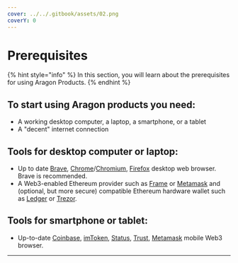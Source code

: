 ```yaml
---
cover: ../../.gitbook/assets/02.png
coverY: 0
---
```


# Prerequisites

{% hint style="info" %}
In this section, you will learn about the prerequisites for using Aragon Products.
{% endhint %}

## To start using Aragon products you need:

* A working desktop computer, a laptop, a smartphone, or a tablet
* A "decent" internet connection

## &#x20;**Tools for desktop computer or laptop:**

* Up to date [Brave](https://brave.com), [Chrome](https://www.google.com/chrome/)/[Chromium](https://www.chromium.org/getting-involved/download-chromium), [Firefox](https://www.mozilla.org/firefox/) desktop web browser. Brave is recommended.
* A Web3-enabled Ethereum provider such as [Frame](https://frame.sh) or [Metamask](https://metamask.io) and (optional, but more secure) compatible Ethereum hardware wallet such as [Ledger](https://www.ledger.com) or [Trezor](https://trezor.io).

## **Tools for smartphone or tablet:**

* Up-to-date [Coinbase](https://wallet.coinbase.com), [imToken](https://www.token.im/download), [Status](https://status.im), [Trust](https://trustwallet.com/dapp), [Metamask](https://metamask.io) mobile Web3 browser.

****
